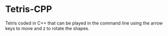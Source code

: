 # Tetris-CPP
Tetris coded in C++ that can be played in the command line using the arrow keys to move and z to rotate the shapes.
